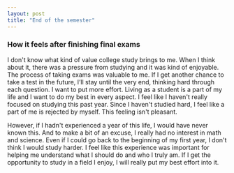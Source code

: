 ```yaml
---
layout: post
title: "End of the semester"
---
```




<h3> How it feels after finishing final exams </h3>

I don't know what kind of value college study brings to me. When I think about it, there was a pressure from studying and it was kind of enjoyable. The process of taking exams was valuable to me. 
If I get another chance to take a test in the future, I’ll stay until the very end, thinking hard through each question. I want to put more effort. Living as a student is a part of my life and I want to do my best in every aspect. 
I feel like I haven't really focused on studying this past year. Since I haven't studied hard, I feel like a part of me is rejected by myself. This feeling isn't pleasant. 

However, if I hadn't experienced a year of this life, I would have never known this. And to make a bit of an excuse, I really had no interest in math and science. Even if I could go back to the beginning of my first year, I don't think I would study harder. 
I feel like this experience was important for helping me understand what I should do and who I truly am. If I get the opportunity to study in a field I enjoy, I will really put my best effort into it. 
